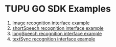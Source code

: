 # TUPU GO SDK Examples

1. [Image recognition interface example](./imagedemo/image.go)  
2. [shortSpeech recognition interface example](./speechdemo/sync/short-speech.go)  
3. [longSpeech recognition interface example](./speechdemo/async/long-speech.go)
3. [textSync recognition interface example](./textdemo/sync/text.go)